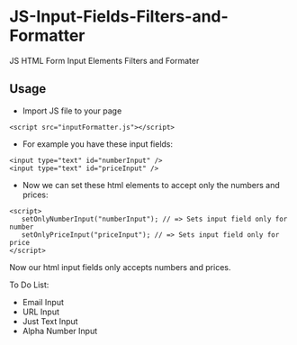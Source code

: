 # JS-Input-Fields-Filters-and-Formatter
JS HTML Form Input Elements Filters and Formater

## Usage
* Import JS file to your page
```
<script src="inputFormatter.js"></script>
```

* For example you have these input fields:
```
<input type="text" id="numberInput" />
<input type="text" id="priceInput" />
```

* Now we can set these html elements to accept only the numbers and prices:
```
<script>
   setOnlyNumberInput("numberInput"); // => Sets input field only for number
   setOnlyPriceInput("priceInput"); // => Sets input field only for price
</script>
```

Now our html input fields only accepts numbers and prices.


To Do List:
* Email Input
* URL Input
* Just Text Input
* Alpha Number Input
